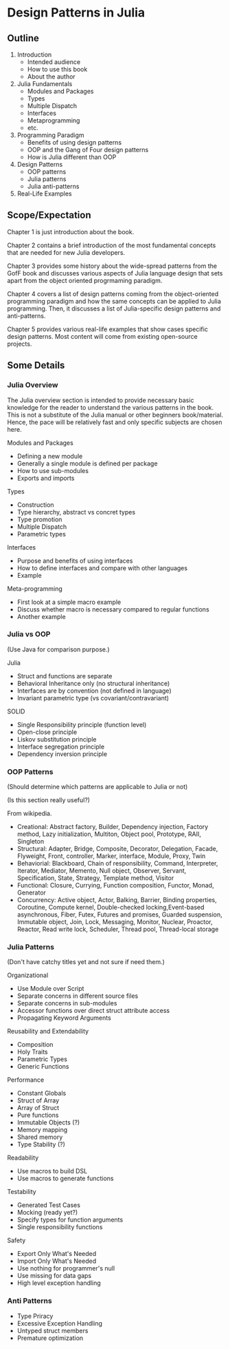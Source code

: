# Design Patterns in Julia

## Outline

1. Introduction
   - Intended audience
   - How to use this book
   - About the author
2. Julia Fundamentals
   - Modules and Packages
   - Types
   - Multiple Dispatch
   - Interfaces
   - Metaprogramming
   - etc.
3. Programming Paradigm
   - Benefits of using design patterns
   - OOP and the Gang of Four design patterns
   - How is Julia different than OOP
4. Design Patterns 
   - OOP patterns
   - Julia patterns
   - Julia anti-patterns
5. Real-Life Examples

## Scope/Expectation

Chapter 1 is just introduction about the book.

Chapter 2 contains a brief introduction of the most fundamental concepts that are needed for new Julia developers.  

Chapter 3 provides some history about the wide-spread patterns from the GofF book and discusses various aspects of Julia language design that sets apart from the object oriented progrmaming paradigm.

Chapter 4 covers a list of design patterns coming from the object-oriented programming paradigm and how the same concepts can be applied to Julia programming.  Then, it discusses a list of Julia-specific design patterns and anti-patterns.

Chapter 5 provides various real-life examples that show cases specific design patterns.  Most content will come from existing open-source projects.   

## Some Details

### Julia Overview

The Julia overview section is intended to provide necessary basic knowledge for the reader to understand the various patterns in the book. This is not a substitute of the Julia manual or other beginners book/material.  Hence, the pace will be relatively fast and only specific subjects are chosen here.

Modules and Packages
- Defining a new module
- Generally a single module is defined per package
- How to use sub-modules
- Exports and imports

Types 
- Construction
- Type hierarchy, abstract vs concret types
- Type promotion
- Multiple Dispatch
- Parametric types

Interfaces
- Purpose and benefits of using interfaces
- How to define interfaces and compare with other languages
- Example

Meta-programming
- First look at a simple macro example
- Discuss whether macro is necessary compared to regular functions
- Another example 


### Julia vs OOP

(Use Java for comparison purpose.)

Julia
- Struct and functions are separate
- Behavioral Inheritance only (no structural inheritance)
- Interfaces are by convention (not defined in language)
- Invariant parametric type (vs covariant/contravariant)

SOLID
- Single Responsibility principle (function level)
- Open-close principle
- Liskov substitution principle
- Interface segregation principle
- Dependency inversion principle

### OOP Patterns 

(Should determine which patterns are applicable to Julia or not)

(Is this section really useful?)

From wikipedia.

- Creational: Abstract factory, Builder, Dependency injection, Factory method, Lazy initialization, Multiton, Object pool, Prototype, RAII, Singleton
- Structural: Adapter, Bridge, Composite, Decorator, Delegation, Facade, Flyweight, Front, controller, Marker, interface, Module, Proxy, Twin
- Behaviorial: Blackboard, Chain of responsibility, Command, Interpreter, Iterator, Mediator, Memento, Null object, Observer, Servant, Specification, State, Strategy, Template method, Visitor
- Functional: Closure, Currying, Function composition, Functor, Monad, Generator
- Concurrency: Active object, Actor, Balking, Barrier, Binding properties, Coroutine, Compute kernel, Double-checked locking,Event-based asynchronous, Fiber, Futex, Futures and promises, Guarded suspension, Immutable object, Join, Lock, Messaging, Monitor, Nuclear, Proactor, Reactor, Read write lock, Scheduler, Thread pool, Thread-local storage

### Julia Patterns

(Don't have catchy titles yet and not sure if need them.)

Organizational
- Use Module over Script
- Separate concerns in different source files
- Separate concerns in sub-modules
- Accessor functions over direct struct attribute access 
- Propagating Keyword Arguments

Reusability and Extendability
- Composition
- Holy Traits
- Parametric Types
- Generic Functions

Performance
- Constant Globals
- Struct of Array
- Array of Struct
- Pure functions
- Immutable Objects (?)
- Memory mapping
- Shared memory
- Type Stability (?)

Readability
- Use macros to build DSL
- Use macros to generate functions

Testability
- Generated Test Cases
- Mocking (ready yet?)
- Specify types for function arguments
- Single responsibility functions

Safety
- Export Only What's Needed
- Import Only What's Needed
- Use nothing for programmer's null
- Use missing for data gaps
- High level exception handling

### Anti Patterns

- Type Priracy
- Excessive Exception Handling
- Untyped struct members
- Premature optimization

